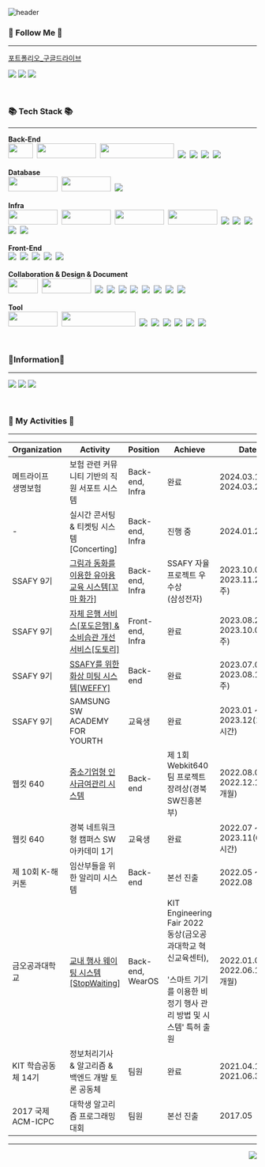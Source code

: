 

![header](https://capsule-render.vercel.app/api?type=waving&color=timeGradient&text=%EC%97%B4%EC%A0%95%EC%A0%81%EC%9D%B8%20%EC%BB%A4%EB%AE%A4%EB%8B%88%EC%BC%80%EC%9D%B4%ED%84%B0%20%EB%B0%B1%EC%97%94%EB%93%9C%20%EA%B0%9C%EB%B0%9C%EC%9E%90%20%EB%B0%A9%EC%A7%84%EC%84%B1&animation=twinkling&fontSize=35&fontAlignY=40&fontAlign=50&height=250)
<h3 align="left">🌈 Follow Me 🌈</h3>

---

[포트폴리오_구글드라이브](https://drive.google.com/file/d/1V7lwvjcMtLzPF6OC3BgxA1lUIpVJXOs_/view?usp=sharing)

<a href="https://velog.io/@wlstjdwkd"><img src="https://img.shields.io/badge/Tech%20Blog-11B48A?style=square&logo=Vimeo&logoColor=white"/></a>
<a href="https://www.instagram.com/bvng._.mooomiin/"><img src="https://img.shields.io/badge/Instagram-E4405F?style=square&logo=Instagram&logoColor=white"/></a>
<a href="mailto:xkakrlfh@gmail.com"><img src="https://img.shields.io/badge/Gmail-d14836?style=square&logo=Gmail&logoColor=white"/></a></br>


<br>

<h3 align="left">📚 Tech Stack 📚</h3>

---

<p align="left">
  <strong>Back-End</strong><br>
  <img src="https://img.shields.io/badge/Java-007396?style=square&logo=Java&logoColor=white" width="50" height="30"/>&nbsp
  <img src="https://img.shields.io/badge/SpringBoot-6DB33F?style=square&logo=SpringBoot&logoColor=white" width="120" height="30"/>&nbsp 
<img src="https://img.shields.io/badge/Spring Data JPA-3FE87F?style=square&logo=Java&logoColor=white" width="150" height="30"/>&nbsp
<img src="https://img.shields.io/badge/Spring-6DB33F?style=square&logo=Spring&logoColor=white"/>&nbsp
  <img src="https://img.shields.io/badge/MyBatis-007396?style=square&logo=Java&logoColor=white"/>&nbsp 
       <img src="https://img.shields.io/badge/Python-3776AB?style=square&logo=Python&logoColor=white"/>&nbsp
 <img src="https://img.shields.io/badge/Flask-000000?style=square&logo=Flask&logoColor=white"/>&nbsp
<br><br>
  <strong>Database</strong><br>
  <img src="https://img.shields.io/badge/MySQL-4479A1?style=square&logo=MySQL&logoColor=white" width=100" height="30"/>&nbsp
  <img src="https://img.shields.io/badge/Redis-DC382D?style=square&logo=Redis&logoColor=white" width=100" height="30"/>&nbsp
      <img src="https://img.shields.io/badge/MariaDB-003545?style=square&logo=MariaDB&logoColor=white"/>&nbsp
<br><br>
  <strong>Infra</strong><br>
  <img src="https://img.shields.io/badge/AWS EC2-FF9900?style=square&logo=Amazon EC2&logoColor=white" width=100" height="30"/>&nbsp
  <img src="https://img.shields.io/badge/AWS RDS-527FFF?style=square&logo=Amazon RDS&logoColor=white" width=100" height="30"/>&nbsp
<img src="https://img.shields.io/badge/Docker-2496ED?style=square&logo=Docker&logoColor=white"  width=100" height="30"/>&nbsp 
      <img src="https://img.shields.io/badge/Jenkins-D24939?style=square&logo=Jenkins&logoColor=white"  width=100" height="30"/>&nbsp
<img src="https://img.shields.io/badge/AWS S3-569A31?style=square&logo=Amazon S3&logoColor=white"/>&nbsp
<img src="https://img.shields.io/badge/Nginx-009639?style=square&logo=NGINX&logoColor=white"/>&nbsp          
      <img src="https://img.shields.io/badge/Docker Compose-2496ED?style=square&logo=Docker Compose&logoColor=white"/>&nbsp
          <img src="https://img.shields.io/badge/letsencrypt-003A70?style=square&logo=letsencrypt&logoColor=white"/>&nbsp
          <img src="https://img.shields.io/badge/CloudFront-2496ED?style=square&logo=CloudFront&logoColor=white"/>&nbsp
<br><br>
  <strong>Front-End</strong><br>
  <img src="https://img.shields.io/badge/html5-E34F26?style=square&logo=html5&logoColor=white"/>&nbsp
  <img src="https://img.shields.io/badge/css3-1572B6?style=square&logo=css3&logoColor=white"/>&nbsp
      <img src="https://img.shields.io/badge/javascript-F7DF1E?style=square&logo=javascript&logoColor=white"/>&nbsp
      <img src="https://img.shields.io/badge/react-61DAFB?style=square&logo=react&logoColor=white"/>&nbsp
      <img src="https://img.shields.io/badge/react native-61DAFB?style=square&logo=react&logoColor=white"/>&nbsp
<br><br>
  <strong>Collaboration & Design & Document</strong><br>
  <img src="https://img.shields.io/badge/git-F05032?style=square&logo=git&logoColor=white" width=60" height="30"/>&nbsp
      <img src="https://img.shields.io/badge/github-181717?style=square&logo=github&logoColor=white" width=100" height="30"/>&nbsp 
<img src="https://img.shields.io/badge/gitlab-FC6D26?style=square&logo=gitlab&logoColor=white"/>&nbsp
      <img src="https://img.shields.io/badge/notion-000000?style=square&logo=notion&logoColor=white"/>&nbsp
      <img src="https://img.shields.io/badge/Google Drive-4285F4?style=square&logo=googledrive&logoColor=white"/>&nbsp
      <img src="https://img.shields.io/badge/Gerrit-EEEEEE?style=square&logo=gerrit&logoColor=white"/>&nbsp
      <img src="https://img.shields.io/badge/Figma-F24E1E?style=square&logo=figma&logoColor=white"/>&nbsp
      <img src="https://img.shields.io/badge/Jira-0052CC?style=square&logo=jirasoftware&logoColor=white"/>&nbsp
      <img src="https://img.shields.io/badge/Postman-FF6C37?style=square&logo=postman&logoColor=white"/>&nbsp
      <img src="https://img.shields.io/badge/Swagger-85EA2D?style=square&logo=swagger&logoColor=white"/>&nbsp
<br><br>
  <strong>Tool</strong><br>
  <img src="https://img.shields.io/badge/IntelliJ-000000?style=square&logo=intellijidea&logoColor=white" width=100" height="30"/>&nbsp
        <img src="https://img.shields.io/badge/MySQL Workbench-4479A1?style=square&logo=MySQL&logoColor=white" width=150" height="30"/>&nbsp 
<img src="https://img.shields.io/badge/Eclipse-000000?style=square&logo=eclipseide&logoColor=white"/>&nbsp
      <img src="https://img.shields.io/badge/Pycharm-000000?style=square&logo=pycharm&logoColor=white"/>&nbsp
      <img src="https://img.shields.io/badge/VS Code-007ACC?style=square&logo=visualstudiocode&logoColor=white"/>&nbsp
  <img src="https://img.shields.io/badge/HeidiSQL-6DB33F?style=square&logo=HeidiSQL&logoColor=white"/>&nbsp 
          <img src="https://img.shields.io/badge/putty-003A70?style=square&logo=putty&logoColor=white"/>&nbsp
  <img src="https://img.shields.io/badge/mobaxterm-000000?style=square&logo=mobaxterm&logoColor=white"/>&nbsp

</p>

<br>


<h3 align="left">🎈Information🎲</h3>

---
<p align="left">
    <img src="https://github-readme-stats.vercel.app/api/top-langs/?username=wlstjdwkd&layout=compact">
    <img src="http://mazassumnida.wtf/api/generate_badge?boj=wlstjdwkd">
    <img src="https://github-readme-stats.vercel.app/api?username=wlstjdwkd&show_icons=true&theme=radical">
</p>

<br>

<h3 align="left">📌 My Activities 📌</h3>

---

| Organization     | Activity                                                                           | Position         | Achieve                                                                                       | Date                         |
|------------------|------------------------------------------------------------------------------------|------------------|-----------------------------------------------------------------------------------------------|------------------------------|
| 메트라이프</br>생명보험   | 보험 관련 커뮤니티 기반의 직원 서포트 시스템                                                     | Back-end, Infra  | 완료                                                                                            | 2024.03.18 ~ 2024.03.24      |
| -                | 실시간 콘서팅 & 티켓팅 시스템[Concerting]                                                      | Back-end, Infra  | 진행 중                                                                                          | 2024.01.21 ~                 |
| SSAFY 9기         | [그림과 동화를 이용한 유아용 교육 시스템[꼬마 화가]](https://github.com/A-Little-Painter/LittlePainter) | Back-end, Infra  | SSAFY 자율 프로젝트 우수상<br/>(삼성전자)                                                                  | 2023.10.09 ~ 2023.11.22(7주)  |
| SSAFY 9기         | [자체 은행 서비스[포도은행] & 소비습관 개선 서비스[도토리]](https://github.com/wlstjdwkd/PodoBank-Dotori) | Front-end, Infra | 완료                                                                                            | 2023.08.28 ~ 2023.10.06(7주)  |
| SSAFY 9기         | [SSAFY를 위한 화상 미팅 시스템[WEFFY]](https://github.com/wlstjdwkd/WEFFY)                   | Back-end         | 완료                                                                                            | 2023.07.04 ~ 2023.08.13(7주)  |
| SSAFY 9기         | SAMSUNG SW ACADEMY FOR YOURTH                                                      | 교육생              | 완료                                                                                            | 2023.01 ~ 2023.12(1600시간)    |
| 웹킷 640           | [중소기업형 인사급여관리 시스템](https://github.com/wlstjdwkd/Company-Management-System)         | Back-end         | 제 1회 Webkit640 팀 프로젝트 장려상(경북SW진흥본부)                                                           | 2022.08.09 ~ 2022.12.14(4개월) |
| 웹킷 640           | 경북 네트워크형 캠퍼스 SW 아카데미 1기                                                            | 교육생              | 완료                                                                                            | 2022.07 ~ 2023.11(640시간)     |
| 제 10회 K-해커톤      | 임산부들을 위한 알리미 시스템                                                                   | Back-end         | 본선 진출                                                                                         | 2022.05 ~ 2022.08            |
| 금오공과대학교          | [교내 행사 웨이팅 시스템[StopWaiting]](https://github.com/wlstjdwkd/Stop_Waiting)                                                     | Back-end, WearOS | KIT Engineering Fair 2022 동상(금오공과대학교 혁신교육센터),<br/><br/>'스마트 기기를 이용한 비정기 행사 관리 방법 및 시스템' 특허 출원 | 2022.01.04 ~ 2022.06.14(6개월) |
| KIT 학습공동체 14기    | 정보처리기사 & 알고리즘 & 백엔드 개발 토론 공동체                                                      | 팀원               | 완료                                                                                            | 2021.04.11 ~ 2021.06.30      |
| 2017 국제 ACM-ICPC | 대학생 알고리즘 프로그래밍 대회                                                                  | 팀원               | 본선 진출                                                                                         | 2017.05                      |



---

<div style="text-align: right">
    <a href="https://hits.seeyoufarm.com">
        <img src="https://hits.seeyoufarm.com/api/count/incr/badge.svg?url=https%3A%2F%2Fgithub.com%2Fwlstjdwkd&count_bg=%233D79C8&title_bg=%23555555&icon=github.svg&icon_color=%23E7E7E7&title=hits&edge_flat=false"/>
    </a>
</div>
